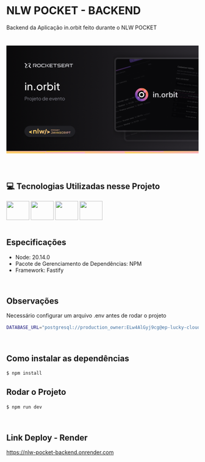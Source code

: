 # NLW POCKET - BACKEND
Backend da Aplicação in.orbit feito durante o NLW POCKET

<h1 align="center">
  <img alt="NLW" title="NLW" width="700" src=".github/app.png" />
</h1>


<br>

## 💻 Tecnologias Utilizadas nesse Projeto
<div style="display: inline_block">
  <img align="center" height="50" width="60" src="https://cdn.jsdelivr.net/gh/devicons/devicon@latest/icons/fastify/fastify-original.svg">
  <img align="center" height="50" width="60" src="https://cdn.jsdelivr.net/gh/devicons/devicon@latest/icons/typescript/typescript-original.svg">
  <img align="center" height="50" width="60" src="https://cdn.jsdelivr.net/gh/devicons/devicon@latest/icons/nodejs/nodejs-original-wordmark.svg">
  <img align="center" height="50" width="60" src="https://cdn.jsdelivr.net/gh/devicons/devicon@latest/icons/docker/docker-original-wordmark.svg">
</div>

<br>

## Especificações
- Node: 20.14.0
- Pacote de Gerenciamento de Dependências: NPM
- Framework: Fastify

<br>

## Observações
Necessário configurar um arquivo .env antes de rodar o projeto
```bash
DATABASE_URL="postgresql://production_owner:ELw4AlGyj9cg@ep-lucky-cloud-a4a2z6h9.us-east-1.aws.neon.tech/production?sslmode=require"
```

<br>

## Como instalar as dependências
```bash
$ npm install
```

## Rodar o Projeto
```bash
$ npm run dev
```

<br>

## Link Deploy - Render
https://nlw-pocket-backend.onrender.com
